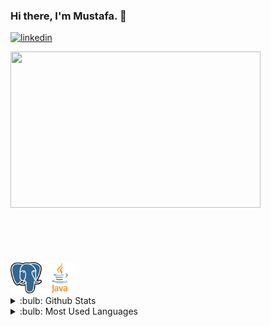 ### Hi there, I'm Mustafa. 👋


[![linkedin](https://img.shields.io/badge/Linkedin-000000?style=for-the-badge&logo=Linkedin&logoColor=white)](https://www.linkedin.com/in/mustafa-sak-1993-tr/)

<img src="https://media.giphy.com/media/JmBXdjfIblJDi/giphy.gif" align="left" width="400" height="250">

<br><br>
<br>
<br>
<br>
<br>
<br>
<br>
<br>
<br><br><br><br><br><br><br><br><br><br>


<img height="50" width="50" src="https://raw.githubusercontent.com/github/explore/80688e429a7d4ef2fca1e82350fe8e3517d3494d/topics/postgresql/postgresql.png" />
<img height="50" width="50" src="https://raw.githubusercontent.com/github/explore/80688e429a7d4ef2fca1e82350fe8e3517d3494d/topics/java/java.png" />
<details>
<summary>:bulb: Github Stats</summary>
<img height="180em" src="https://github-readme-stats.vercel.app/api?username=mustafasak45&theme=buefy&show_icons=true&count_private=true)"/>

</details>
<details>
<summary>:bulb: Most Used Languages</summary>
<img height="180em" src="https://github-readme-stats.vercel.app/api/top-langs/?username=anuraghazra&layout=compact"/>
</details>
